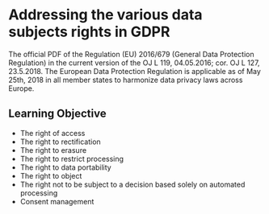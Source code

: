 # Addressing the various data subjects rights in GDPR

The official PDF of the Regulation (EU) 2016/679 (General Data Protection Regulation) in the current version of the OJ L 119, 04.05.2016; cor. OJ L 127, 23.5.2018. The European Data Protection Regulation is applicable as of May 25th, 2018 in all member states to harmonize data privacy laws across Europe. 

## Learning Objective
- The right of access
- The right to rectification
- The right to erasure
- The right to restrict processing
- The right to data portability
- The right to object
- The right not to be subject to a decision based solely on automated processing
- Consent management

